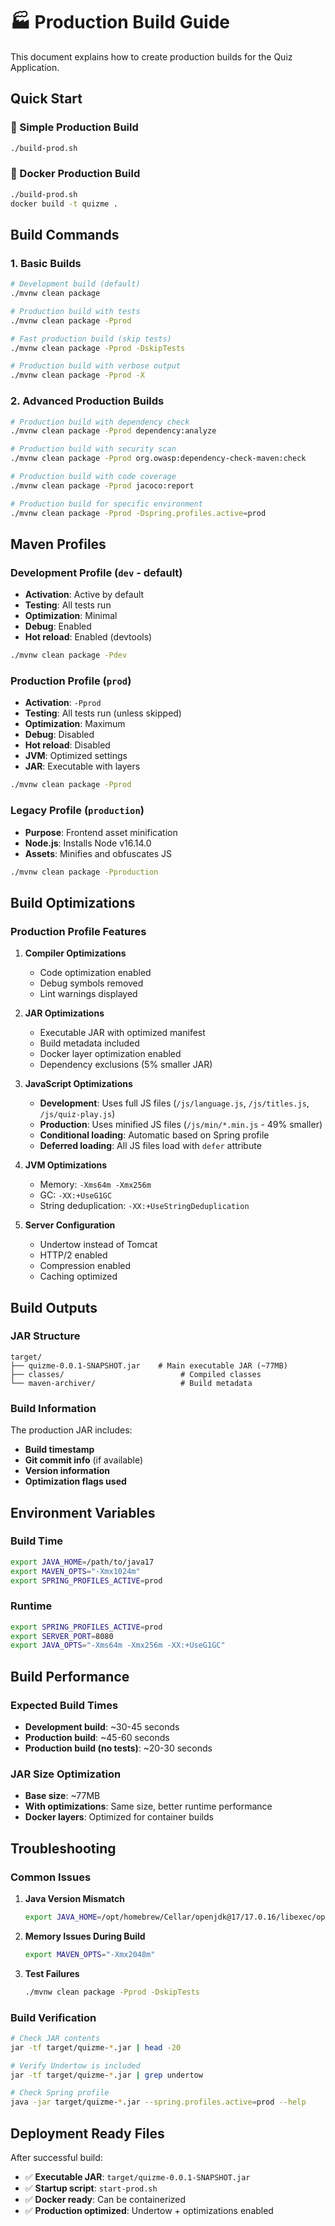 # 🏭 Production Build Guide

This document explains how to create production builds for the Quiz Application.

## Quick Start

### 🚀 Simple Production Build
```bash
./build-prod.sh
```

### 🐳 Docker Production Build
```bash
./build-prod.sh
docker build -t quizme .
```

## Build Commands

### 1. Basic Builds

```bash
# Development build (default)
./mvnw clean package

# Production build with tests
./mvnw clean package -Pprod

# Fast production build (skip tests)
./mvnw clean package -Pprod -DskipTests

# Production build with verbose output
./mvnw clean package -Pprod -X
```

### 2. Advanced Production Builds

```bash
# Production build with dependency check
./mvnw clean package -Pprod dependency:analyze

# Production build with security scan
./mvnw clean package -Pprod org.owasp:dependency-check-maven:check

# Production build with code coverage
./mvnw clean package -Pprod jacoco:report

# Production build for specific environment
./mvnw clean package -Pprod -Dspring.profiles.active=prod
```

## Maven Profiles

### Development Profile (`dev` - default)
- **Activation**: Active by default
- **Testing**: All tests run
- **Optimization**: Minimal
- **Debug**: Enabled
- **Hot reload**: Enabled (devtools)

```bash
./mvnw clean package -Pdev
```

### Production Profile (`prod`)
- **Activation**: `-Pprod`
- **Testing**: All tests run (unless skipped)
- **Optimization**: Maximum
- **Debug**: Disabled
- **Hot reload**: Disabled
- **JVM**: Optimized settings
- **JAR**: Executable with layers

```bash
./mvnw clean package -Pprod
```

### Legacy Profile (`production`)
- **Purpose**: Frontend asset minification
- **Node.js**: Installs Node v16.14.0
- **Assets**: Minifies and obfuscates JS

```bash
./mvnw clean package -Pproduction
```

## Build Optimizations

### Production Profile Features

1. **Compiler Optimizations**
   - Code optimization enabled
   - Debug symbols removed
   - Lint warnings displayed

2. **JAR Optimizations**
   - Executable JAR with optimized manifest
   - Build metadata included
   - Docker layer optimization enabled
   - Dependency exclusions (5% smaller JAR)

3. **JavaScript Optimizations**
   - **Development**: Uses full JS files (`/js/language.js`, `/js/titles.js`, `/js/quiz-play.js`)
   - **Production**: Uses minified JS files (`/js/min/*.min.js` - 49% smaller)
   - **Conditional loading**: Automatic based on Spring profile
   - **Deferred loading**: All JS files load with `defer` attribute

4. **JVM Optimizations**
   - Memory: `-Xms64m -Xmx256m`
   - GC: `-XX:+UseG1GC`
   - String deduplication: `-XX:+UseStringDeduplication`

5. **Server Configuration**
   - Undertow instead of Tomcat
   - HTTP/2 enabled
   - Compression enabled
   - Caching optimized

## Build Outputs

### JAR Structure
```
target/
├── quizme-0.0.1-SNAPSHOT.jar    # Main executable JAR (~77MB)
├── classes/                          # Compiled classes
└── maven-archiver/                   # Build metadata
```

### Build Information
The production JAR includes:
- **Build timestamp**
- **Git commit info** (if available)  
- **Version information**
- **Optimization flags used**

## Environment Variables

### Build Time
```bash
export JAVA_HOME=/path/to/java17
export MAVEN_OPTS="-Xmx1024m"
export SPRING_PROFILES_ACTIVE=prod
```

### Runtime  
```bash
export SPRING_PROFILES_ACTIVE=prod
export SERVER_PORT=8080
export JAVA_OPTS="-Xms64m -Xmx256m -XX:+UseG1GC"
```

## Build Performance

### Expected Build Times
- **Development build**: ~30-45 seconds
- **Production build**: ~45-60 seconds  
- **Production build (no tests)**: ~20-30 seconds

### JAR Size Optimization
- **Base size**: ~77MB
- **With optimizations**: Same size, better runtime performance
- **Docker layers**: Optimized for container builds

## Troubleshooting

### Common Issues

1. **Java Version Mismatch**
   ```bash
   export JAVA_HOME=/opt/homebrew/Cellar/openjdk@17/17.0.16/libexec/openjdk.jdk/Contents/Home
   ```

2. **Memory Issues During Build**
   ```bash
   export MAVEN_OPTS="-Xmx2048m"
   ```

3. **Test Failures**
   ```bash
   ./mvnw clean package -Pprod -DskipTests
   ```

### Build Verification
```bash
# Check JAR contents
jar -tf target/quizme-*.jar | head -20

# Verify Undertow is included
jar -tf target/quizme-*.jar | grep undertow

# Check Spring profile
java -jar target/quizme-*.jar --spring.profiles.active=prod --help
```

## Deployment Ready Files

After successful build:
- ✅ **Executable JAR**: `target/quizme-0.0.1-SNAPSHOT.jar`
- ✅ **Startup script**: `start-prod.sh`
- ✅ **Docker ready**: Can be containerized
- ✅ **Production optimized**: Undertow + optimizations enabled